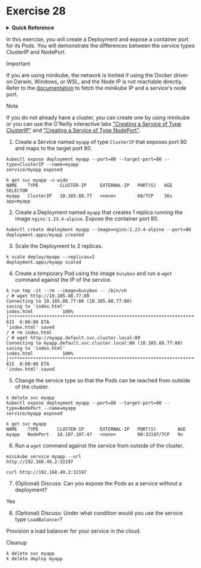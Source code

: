 # Exercise 28

<details>
<summary><b>Quick Reference</b></summary>
<p>

* Namespace: `default`<br>
* Documentation: [Services](https://kubernetes.io/docs/concepts/services-networking/service/)

</p>
</details>

In this exercise, you will create a Deployment and expose a container port for its Pods. You will demonstrate the differences between the service types ClusterIP and NodePort.

> [!IMPORTANT]
> If you are using minikube, the network is limited if using the Docker driver on Darwin, Windows, or WSL, and the Node IP is not reachable directly. Refer to the [documentation](https://minikube.sigs.k8s.io/docs/handbook/accessing/#nodeport-access) to fetch the minikube IP and a service's node port.

> [!NOTE]
> If you do not already have a cluster, you can create one by using minikube or you can use the O'Reilly interactive labs ["Creating a Service of Type ClusterIP"](https://learning.oreilly.com/scenarios/creating-a-service/9781098164287/) and ["Creating a Service of Type NodePort"](https://learning.oreilly.com/scenarios/creating-a-service/9781098164294/).

1. Create a Service named `myapp` of type `ClusterIP` that exposes port 80 and maps to the target port 80.
```
kubectl expose deployment myapp --port=80 --target-port=80 --type=ClusterIP --name=myapp
service/myapp exposed

k get svc myapp -o wide
NAME    TYPE        CLUSTER-IP     EXTERNAL-IP   PORT(S)   AGE   SELECTOR
myapp   ClusterIP   10.105.88.77   <none>        80/TCP    36s   app=myapp
```

2. Create a Deployment named `myapp` that creates 1 replica running the image `nginx:1.23.4-alpine`. Expose the container port 80.

```
kubectl create deployment myapp --image=nginx:1.23.4-alpine --port=80                                           
deployment.apps/myapp created
```

3. Scale the Deployment to 2 replicas.
```
k scale deploy/myapp --replicas=2
deployment.apps/myapp scaled
```

4. Create a temporary Pod using the image `busybox` and run a `wget` command against the IP of the service.

```
k run tmp -it --rm --image=busybox -- /bin/sh
/ # wget http://10.105.88.77:80
Connecting to 10.105.88.77:80 (10.105.88.77:80)
saving to 'index.html'
index.html           100% |**********************************************************************************************************************************************************************************************|   615  0:00:00 ETA
'index.html' saved
/ # rm index.html
/ # wget http://myapp.default.svc.cluster.local:80
Connecting to myapp.default.svc.cluster.local:80 (10.105.88.77:80)
saving to 'index.html'
index.html           100% |**********************************************************************************************************************************************************************************************|   615  0:00:00 ETA
'index.html' saved
```

5. Change the service type so that the Pods can be reached from outside of the cluster.
```
k delete svc myapp
kubectl expose deployment myapp --port=80 --target-port=80 --type=NodePort --name=myapp
service/myapp exposed

k get svc myapp
NAME    TYPE       CLUSTER-IP      EXTERNAL-IP   PORT(S)        AGE
myapp   NodePort   10.107.107.47   <none>        80:32197/TCP   9s
```

6. Run a `wget` command against the service from outside of the cluster.

```
minikube service myapp --url
http://192.168.49.2:32197

curl http://192.168.49.2:32197
```

7. (Optional) Discuss: Can you expose the Pods as a service without a deployment?

Yes

8. (Optional) Discuss: Under what condition would you use the service type `LoadBalancer`?

Provision a load balancer for your service in the cloud.

Cleanup
```
k delete svc myapp
k delete deploy myapp
```